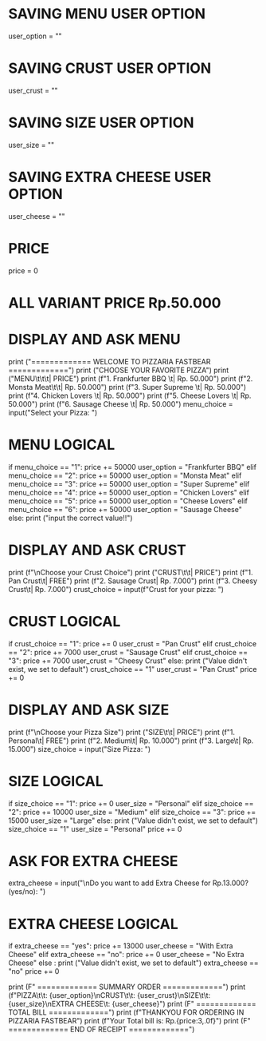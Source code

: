 # SAVING MENU USER OPTION
user_option = ""
# SAVING CRUST USER OPTION
user_crust = ""
# SAVING SIZE USER OPTION
user_size = ""
# SAVING EXTRA CHEESE USER OPTION
user_cheese = ""
# PRICE
price = 0
# ALL VARIANT PRICE Rp.50.000
# DISPLAY AND ASK MENU
print ("============= WELCOME TO PIZZARIA FASTBEAR =============")
print ("CHOOSE YOUR FAVORITE PIZZA")
print ("MENU\t\t\t| PRICE")
print (f"1. Frankfurter BBQ \t| Rp. 50.000")
print (f"2. Monsta Meat\t\t| Rp. 50.000")
print (f"3. Super Supreme \t| Rp. 50.000")
print (f"4. Chicken Lovers \t| Rp. 50.000")
print (f"5. Cheese Lovers \t| Rp. 50.000")
print (f"6. Sausage Cheese \t| Rp. 50.000")
menu_choice = input("Select your Pizza: ")
# MENU LOGICAL
if menu_choice == "1":
    price += 50000
    user_option = "Frankfurter BBQ"
elif menu_choice == "2":
    price += 50000
    user_option = "Monsta Meat"
elif menu_choice == "3":
    price += 50000
    user_option = "Super Supreme"
elif menu_choice == "4":
    price += 50000
    user_option = "Chicken Lovers"
elif menu_choice == "5":
    price += 50000
    user_option = "Cheese Lovers"
elif menu_choice == "6":
    price += 50000
    user_option = "Sausage Cheese"
else:
    print ("input the correct value!!")
# DISPLAY AND ASK CRUST
print (f"\nChoose your Crust Choice")
print ("CRUST\t\t| PRICE")
print (f"1. Pan Crust\t| FREE")
print (f"2. Sausage Crust| Rp. 7.000")
print (f"3. Cheesy Crust\t| Rp. 7.000")
crust_choice = input(f"Crust for your pizza: ")
# CRUST LOGICAL
if crust_choice == "1":
    price += 0
    user_crust = "Pan Crust"
elif crust_choice == "2":
    price += 7000
    user_crust = "Sausage Crust"
elif crust_choice == "3":
    price += 7000
    user_crust = "Cheesy Crust"
else:
    print ("Value didn't exist, we set to default")
    crust_choice == "1"
    user_crust = "Pan Crust"
    price += 0

# DISPLAY AND ASK SIZE
print (f"\nChoose your Pizza Size")
print ("SIZE\t\t| PRICE")
print (f"1. Personal\t| FREE")
print (f"2. Medium\t| Rp. 10.000")
print (f"3. Large\t| Rp. 15.000")
size_choice = input("Size Pizza: ")
# SIZE LOGICAL
if size_choice == "1":
    price += 0
    user_size = "Personal"
elif size_choice == "2":
    price += 10000
    user_size = "Medium"
elif size_choice == "3":
    price += 15000
    user_size = "Large"
else:
    print ("Value didn't exist, we set to default")
    size_choice == "1"
    user_size = "Personal"
    price += 0

# ASK FOR EXTRA CHEESE
extra_cheese = input("\nDo you want to add Extra Cheese for Rp.13.000? (yes/no): ")
# EXTRA CHEESE LOGICAL
if extra_cheese == "yes":
    price += 13000
    user_cheese = "With Extra Cheese"
elif extra_cheese == "no":
    price += 0
    user_cheese = "No Extra Cheese"
else :
    print ("Value didn't exist, we set to default")
    extra_cheese == "no"
    price += 0

print (F" ============= SUMMARY ORDER =============")
print (f"PIZZA\t\t: {user_option}\nCRUST\t\t: {user_crust}\nSIZE\t\t: {user_size}\nEXTRA CHEESE\t: {user_cheese}")
print (F" ============= TOTAL BILL =============")
print (f"THANKYOU FOR ORDERING IN PIZZARIA FASTBEAR")
print (f"Your Total bill is: Rp.{price:3,.0f}")
print (F" ============= END OF RECEIPT =============")
